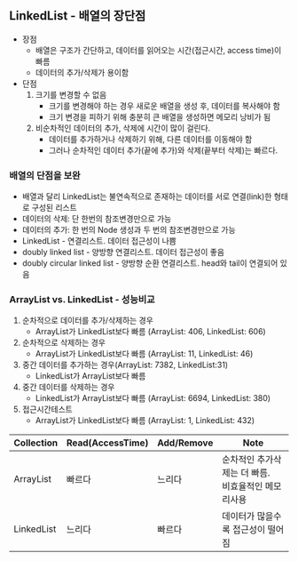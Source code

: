 ## LinkedList - 배열의 장단점

- 장점
    - 배열은 구조가 간단하고, 데이터를 읽어오는 시간(접근시간, access time)이 빠름
    - 데이터의 추가/삭제가 용이함
- 단점
    1. 크기를 변경할 수 없음
        - 크기를 변경해야 하는 경우 새로운 배열을 생성 후, 데이터를 복사해야 함
        - 크기 변경을 피하기 위해 충분히 큰 배열을 생성하면 메모리 낭비가 됨
    2. 비순차적인 데이터의 추가, 삭제에 시간이 많이 걸린다.
        - 데이터를 추가하거나 삭제하기 위해, 다른 데이터를 이동해야 함
        - 그러나 순차적인 데이터 추가(끝에 추가)와 삭제(끝부터 삭제)는 빠르다.

### 배열의 단점을 보완

- 배열과 달리 LinkedList는 불연속적으로 존재하는 데이터를 서로 연결(link)한 형태로 구성된 리스트
- 데이터의 삭제: 단 한번의 참조변경만으로 가능
- 데이터의 추가: 한 번의 Node 생성과 두 번의 참조변경만으로 가능
- LinkedList - 연결리스트. 데이터 접근성이 나쁨
- doubly linked list - 양방향 연결리스트. 데이터 접근성이 좋음
- doubly circular linked list - 양방향 순환 연결리스트. head와 tail이 연결되어 있음

### ArrayList vs. LinkedList - 성능비교

1. 순차적으로 데이터를 추가/삭제하는 경우
    - ArrayList가 LinkedList보다 빠름 (ArrayList: 406, LinkedList: 606)
2. 순차적으로 삭제하는 경우
    - ArrayList가 LinkedList보다 빠름 (ArrayList: 11, LinkedList: 46)
3. 중간 데이터를 추가하는 경우(ArrayList: 7382, LinkedList:31)
    - LinkedList가 ArrayList보다 빠름
4. 중간 데이터를 삭제하는 경우
    - LinkedList가 ArrayList보다 빠름 (ArrayList: 6694, LinkedList: 380)
5. 접근시간테스트
    - ArrayList가 LinkedList보다 빠름 (ArrayList: 1, LinkedList: 432)

| Collection | Read(AccessTime) | Add/Remove | Note                             |
|------------|------------------|------------|----------------------------------|
| ArrayList  | 빠르다              | 느리다        | 순차적인 추가삭제는 더 빠름.<br/>비효율적인 메모리사용 |
| LinkedList | 느리다              | 빠르다        | 데이터가 많을수록 접근성이 떨어짐               |
